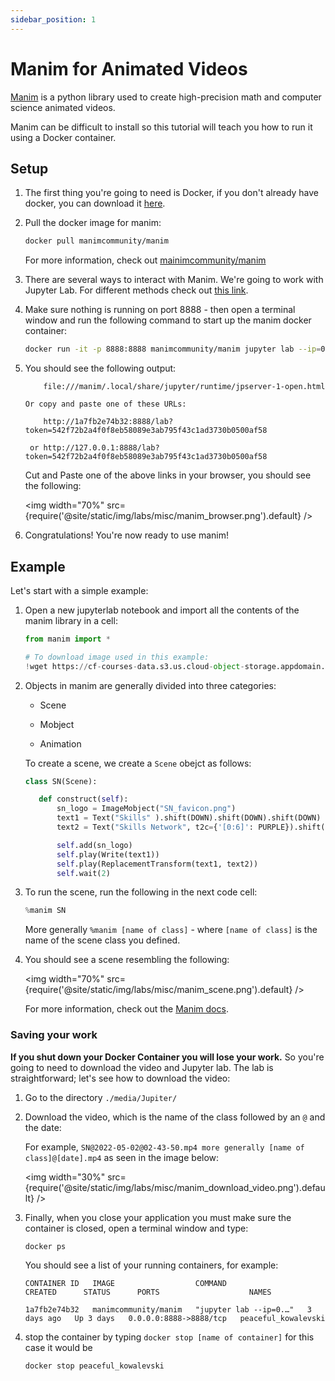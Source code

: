 ```yaml
---
sidebar_position: 1
---
```


# Manim for Animated Videos

[Manim](https://github.com/3b1b/manim) is a python library used to create high-precision math and computer science animated videos.

Manim can be difficult to install so this tutorial will teach you how to run it using a Docker container.

## Setup

<ol>
  <li><p>The first thing you're going to need is Docker, if you don't already have docker, you can download it <a href="https://docs.docker.com/get-docker/">here</a>.</p></li>
  <li><p>Pull the docker image for manim:</p>

```bash
docker pull manimcommunity/manim
```

  <p>For more information, check out <a href="https://hub.docker.com/r/manimcommunity/manim">mainimcommunity/manim</a></p> 

  </li>
  <li><p>There are several ways to interact with Manim. We're going to work with Jupyter Lab. For different methods check out <a href="https://hub.docker.com/r/manimcommunity/manim">this link</a>.</p></li>
  <li><p>Make sure nothing is running on port 8888 - then open a terminal window and run the following command to start up the manim docker container:</p>

```bash
docker run -it -p 8888:8888 manimcommunity/manim jupyter lab --ip=0.0.0.0
```

  </li>
  <li><p>You should see the following output:</p>

```
    file:///manim/.local/share/jupyter/runtime/jpserver-1-open.html

Or copy and paste one of these URLs:

    http://1a7fb2e74b32:8888/lab?token=542f72b2a4f0f8eb58089e3ab795f43c1ad3730b0500af58

 or http://127.0.0.1:8888/lab?token=542f72b2a4f0f8eb58089e3ab795f43c1ad3730b0500af58
```

  <p>Cut and Paste one of the above links in your browser, you should see the following:</p>

  <img width="70%" src={require('@site/static/img/labs/misc/manim_browser.png').default} />

  </li>
  <li>Congratulations! You're now ready to use manim!</li>
</ol>

## Example

Let's start with a simple example:

<ol>
  <li><p>Open a new jupyterlab notebook and import all the contents of the manim library in a cell:</p>

```python
from manim import *

# To download image used in this example:
!wget https://cf-courses-data.s3.us.cloud-object-storage.appdomain.cloud/assets/logos/SN_favicon.png
```
  </li>

  <li><p>Objects in manim are generally divided into three categories:</p>
    <ul>
      <li><p>Scene</p></li>
      <li><p>Mobject</p></li>
      <li><p>Animation</p></li>
    </ul>

  <p>To create a scene, we create a <code>Scene</code> obejct as follows:</p>

```python
class SN(Scene):

   def construct(self):
       sn_logo = ImageMobject("SN_favicon.png")
       text1 = Text("Skills" ).shift(DOWN).shift(DOWN).shift(DOWN)
       text2 = Text("Skills Network", t2c={'[0:6]': PURPLE}).shift(DOWN).shift(DOWN).shift(DOWN)

       self.add(sn_logo)
       self.play(Write(text1))
       self.play(ReplacementTransform(text1, text2))
       self.wait(2)
```

  </li>
  <li><p>To run the scene, run the following in the next code cell:</p>

```python
%manim SN
```
  
  <p>More generally <code>%manim [name of class]</code> - where <code>[name of class]</code> is the name of the scene class you defined.</p>

  </li>
  <li><p>You should see a scene resembling the following:</p>

  <img width="70%" src={require('@site/static/img/labs/misc/manim_scene.png').default} />

  <p>For more information, check out the <a href="https://docs.manim.community/en/stable/">Manim docs</a>.</p>

  </li>
</ol>

### Saving your work

__If you shut down your Docker Container you will lose your work.__
So you're going to need to download the video and Jupyter lab. The lab is straightforward; let's see how to download the video: 

<ol>
  <li><p>Go to the directory <code>./media/Jupiter/</code></p></li>
  <li><p>Download the video, which is the name of the class followed by an <code>@</code> and the date:</p>

  <p>For example, <code>SN@2022-05-02@02-43-50.mp4 more generally [name of class]@[date].mp4</code> as seen in the image below:</p>

  <img width="30%" src={require('@site/static/img/labs/misc/manim_download_video.png').default} />

  </li>
  <li><p>Finally, when you close your application you must make sure the container is closed, open a terminal window and type:</p>

```bash
docker ps
```

  <p>You should see a list of your running containers, for example:</p>

```
CONTAINER ID   IMAGE                  COMMAND                  CREATED      STATUS      PORTS                    NAMES

1a7fb2e74b32   manimcommunity/manim   "jupyter lab --ip=0.…"   3 days ago   Up 3 days   0.0.0.0:8888->8888/tcp   peaceful_kowalevski
```

  </li>
  <li><p>stop the container by typing <code>docker stop [name of container]</code> for this case it would be </p>

```bash
docker stop peaceful_kowalevski
```

  </li>

</ol>
